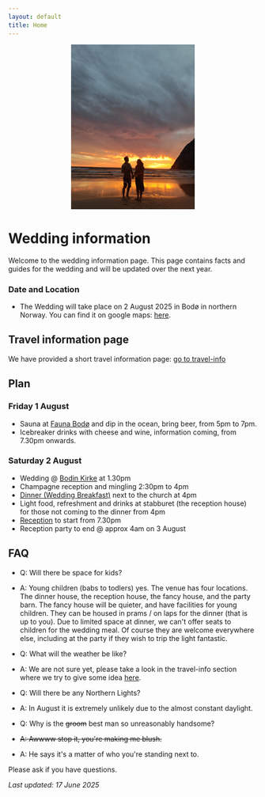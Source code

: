```yaml
---
layout: default
title: Home
---
```


<div style="text-align: center;">
  <img src="img/3c6b3e96-adc5-4264-baa0-c18d0e2f9efb.jpeg" alt="Maria & Chris" width="250px">
</div>



# **Wedding information**
Welcome to the wedding information page. This page contains facts and guides for the wedding and will be updated over the next year. 

### **Date and Location**
- The Wedding will take place on 2 August 2025 in Bodø in northern Norway. You can find it on google maps: <a href="https://maps.app.goo.gl/g4zBsFW85n4vBDAp6"> here</a>.

## **Travel information page**
We have provided a short travel information page: [go to travel-info](/travel-info)

## **Plan**

### **Friday 1 August**
- Sauna at [Fauna Bodø](https://www.nnbadstuforening.no/fauna-sauna) and dip in the ocean, bring beer, from 5pm to 7pm.
- Icebreaker drinks with cheese and wine, information coming, from 7.30pm onwards.

### **Saturday 2 August**
- Wedding @ [Bodin Kirke](the-day/index.md) at 1.30pm
- Champagne reception and mingling 2:30pm to 4pm
- [Dinner (Wedding Breakfast)](the-dinner/index.md) next to the church at 4pm
- Light food, refreshment and drinks at stabburet (the reception house) for those not coming to the dinner from 4pm
- [Reception](the-day/index.md#reception) to start from 7.30pm
- Reception party to end @ approx 4am on 3 August

## **FAQ**
- Q: Will there be space for kids?
- A: Young children (babs to todlers) yes. The venue has four locations. The dinner house, the reception house, the fancy house, and the party barn. The fancy house will be quieter, and have facilities for young children. They can be housed in prams / on laps for the dinner (that is up to you). Due to limited space at dinner, we can't offer seats to children for the wedding meal. Of course they are welcome everywhere else, including at the party if they wish to trip the light fantastic. 

- Q: What will the weather be like?
- A: We are not sure yet, please take a look in the travel-info section where we try to give some idea [here](/wedding/).

- Q: Will there be any Northern Lights?
- A: In August it is extremely unlikely due to the almost constant daylight.

- Q: Why is the ~~groom~~ best man so unreasonably handsome?
- ~~A: Awwww stop it, you're making me blush.~~
- A: He says it's a matter of who you're standing next to.

Please ask if you have questions. 


_Last updated: 17 June 2025_
